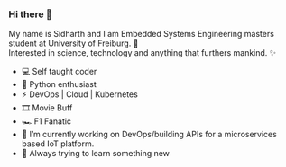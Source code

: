 ### Hi there 👋

<!--
**s1dharth-s/s1dharth-s** is a ✨ _special_ ✨ repository because its `README.md` (this file) appears on your GitHub profile.

Here are some ideas to get you started:

- 🔭 I’m currently working on ...
- 🌱 I’m currently learning ...
- 👯 I’m looking to collaborate on ...
- 🤔 I’m looking for help with ...
- 💬 Ask me about ...
- 📫 How to reach me: ...
- 😄 Pronouns: ...
- ⚡ Fun fact: ...
-->

My name is Sidharth and I am Embedded Systems Engineering masters student at University of Freiburg. 🧮  
Interested in science, technology and anything that furthers mankind. ✨
  
- 💻 Self taught coder 
- 🐍 Python enthusiast 
- ⚡ DevOps | Cloud | Kubernetes
- 🎞️ Movie Buff 
- 🏎️ F1 Fanatic
- 🔭 I’m currently working on DevOps/building APIs for a microservices based IoT platform.
- 🌱 Always trying to learn something new
